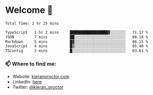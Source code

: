 # Welcome 🦘

<!--START_SECTION:waka-->

```txt
Total Time: 1 hr 25 mins

TypeScript   1 hr 2 mins     █████████████████▓░░░░░░░   71.17 %
JSON         7 mins          ██░░░░░░░░░░░░░░░░░░░░░░░   08.18 %
Markdown     5 mins          █▓░░░░░░░░░░░░░░░░░░░░░░░   06.15 %
JavaScript   4 mins          █▒░░░░░░░░░░░░░░░░░░░░░░░   05.40 %
TSConfig     3 mins          █░░░░░░░░░░░░░░░░░░░░░░░░   03.61 %
```

<!--END_SECTION:waka-->

### 📫 Where to find me:

-   Website: [kieranproctor.com](https://kieranproctor.com/)
-   LinkedIn: [here](https://www.linkedin.com/in/kieran-proctor-086b5a159/)
-   Twitter: [@kieran_proctor](https://twitter.com/kieran_proctor)
